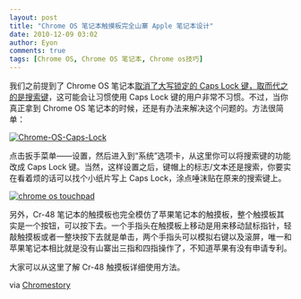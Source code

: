 ```yaml
---
layout: post
title: "Chrome OS 笔记本触摸板完全山寨 Apple 笔记本设计"
date: 2010-12-09 03:02
author: Eyon
comments: true
tags: [Chrome OS, Chrome OS 笔记本, Chrome os技巧]
---
```

我们之前提到了 Chrome OS 笔记本[取消了大写锁定的 Caps Lock 键，取而代之的是搜索键](http://www.chromi.org/archives/8926)，这可能会让习惯使用 Caps Lock 键的用户非常不习惯。不过，当你真正拿到 Chrome OS 笔记本的时候，还是有办法来解决这个问题的。方法很简单：

<a href="http://img.chromi.org/2010/12/Chrome-OS-Caps-Lock.png">![](http://img.chromi.org/2010/12/Chrome-OS-Caps-Lock.png "Chrome-OS-Caps-Lock")</a>

点击扳手菜单——设置，然后进入到“系统”选项卡，从这里你可以将搜索键的功能改成 Caps Lock 键。当然，这样设置之后，键帽上的标志/文本还是搜索，你要实在看着烦的话可以找个小纸片写上 Caps Lock，涂点唾沫贴在原来的搜索键上。

<a href="http://img.chromi.org/2010/12/chrome-os-touchpad.png">![](http://img.chromi.org/2010/12/chrome-os-touchpad.png "chrome os touchpad")</a>

另外，Cr-48 笔记本的触摸板也完全模仿了苹果笔记本的触摸板，整个触摸板其实是一个按钮，可以按下去。一个手指头在触摸板上移动是用来移动鼠标指针，轻敲触摸板或者一整块按下去就是单击，两个手指头可以模拟右键以及滚屏，唯一和苹果笔记本相比就是没有山寨出三指和四指操作了，不知道苹果有没有申请专利。

大家可以从这里了解 Cr-48 触摸板详细使用方法。

via [Chromestory](http://chromestory.com/2010/12/how-to-get-caps-lock-key-back-on-chrome-os-notebook-cr48-and-some-touchpad-tips/)
